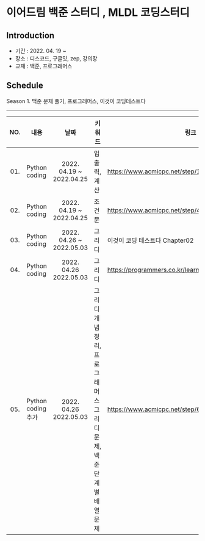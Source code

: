 # 이어드림 백준 스터디 , MLDL 코딩스터디 

## Introduction
* 기간 : 2022. 04. 19 ~
* 장소 : 디스코드, 구글밋, zep, 강의장
* 교재 : 백준, 프로그래머스
  
## Schedule
Season 1. 백준 문제 풀기, 프로그래머스, 이것이 코딩테스트다


---
|  NO.  |     내용    |      날짜     |      키워드      |     링크     |
|:-----:| --------------------------------------- |:---------------:|--------------------------|--------------------------|
| 01. | Python coding | 2022. 04.19 ~ 2022.04.25  | 입출력, 계산|https://www.acmicpc.net/step/1|
| 02. | Python coding  | 2022. 04.19 ~ 2022.04.25   |  조건문  | https://www.acmicpc.net/step/4|
| 03. | Python coding | 2022. 04.26 ~ 2022.05.03  | 그리디 |이것이 코딩 테스트다 Chapter02|
| 04. | Python coding  | 2022. 04.26 2022.05.03  |그리디  | https://programmers.co.kr/learn/courses/30/parts/12244|
| 05. | Python coding 추가  | 2022. 04.26 2022.05.03  |그리디 개념정리, 프로그래머스 그리디 문제, 백준 단계별 배열문제| https://www.acmicpc.net/step/6|



 
